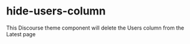 # hide-users-column

This Discourse theme component will delete the Users column from the Latest page
